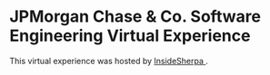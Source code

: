 # JPMorgan Chase & Co. Software Engineering Virtual Experience
This virtual experience was hosted by <a href=https://www.insidesherpa.com/>InsideSherpa </a>. <br>
